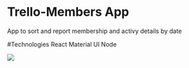 # Trello-Members App
App to sort and report membership and activy details by date

#Technologies
React 
Material UI 
Node


![](src/images/landing-page.png)


